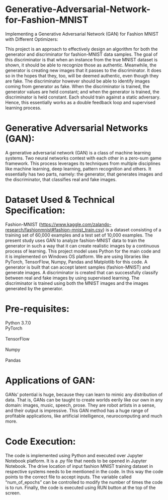 # Generative-Adversarial-Network-for-Fashion-MNIST
Implementing a Generative Adversarial Network (GAN) for Fashion MNIST with Different Optimizers: 

This project is an approach to effectively design an algorithm for both the generator and discriminator for fashion-MNIST data samples. The goal of this discriminator is that when an instance from the true MNIST dataset is shown, it should be able to recognize those as authentic. Meanwhile, the generator is creating new images that it passes to the discriminator. It does so in the hopes that they, too, will be deemed authentic, even though they are fake. The discriminator however should be able to identify images coming from generator as fake. When the discriminator is trained, the generator values are held constant; and when the generator is trained, the discriminator is held constant. Each should train against a static adversary. Hence, this essentially works as a double feedback loop and supervised learning process.

# Generative Adversarial Networks (GAN):
A generative adversarial network (GAN) is a class of machine learning systems. Two neural networks contest with each other in a zero-sum game framework. This process leverages its techniques from multiple disciplines like machine learning, deep learning, pattern recognition and others.  It essentially has two parts, namely: the generator, that generates images and the discriminator, that classifies real and fake images. 

# Dataset Used & Technical Specification:
Fashion-MNIST (https://www.kaggle.com/zalando-research/fashionmnist#fashion-mnist_train.csv) is a dataset consisting of a training set of 60,000 examples and a test set of 10,000 examples. The present study uses GAN to analyze fashion-MNIST data to train the generator in such a way that it can create realistic images by a continuous process of learning. 
This project model uses Python for the main code and it is implemented on Windows OS platform. We are using libraries like PyTorch, TensorFlow, Numpy, Pandas and Matplotlib for this code. A generator is built that can accept latent samples (fashion-MNIST) and generate images. A discriminator is created that can successfully classify between real and fake images by using supervised learning. The discriminator is trained using both the MNIST images and the images generated by the generator. 
# Pre-requisites:<br />
 Python 3.7.0<br />
 PyTorch<br />   
 TensorFlow<br />   
 Numpy<br />   
 Pandas<br />

# Applications of GAN:
GANs’ potential is huge, because they can learn to mimic any distribution of data. That is, GANs can be taught to create worlds eerily like our own in any domain: images, music, speech, prose. They are robot artists in a sense, and their output is impressive. This GAN method has a huge range of profitable applications, like artificial intelligence, neurocomputing and much more.

# Code Execution:
The code is implemented using Python and executed over Jupyter Notebook platform. It is a .py file that needs to be opened in Jupyter Notebook. The drive location of input fashion MNIST training dataset in respective systems needs to be mentioned in the code. In this way the code points to the correct file to accept inputs. The variable called “num_of_epochs” can be controlled to modify the number of times the code is to run. Finally, the code is executed using RUN button at the top of the screen.

